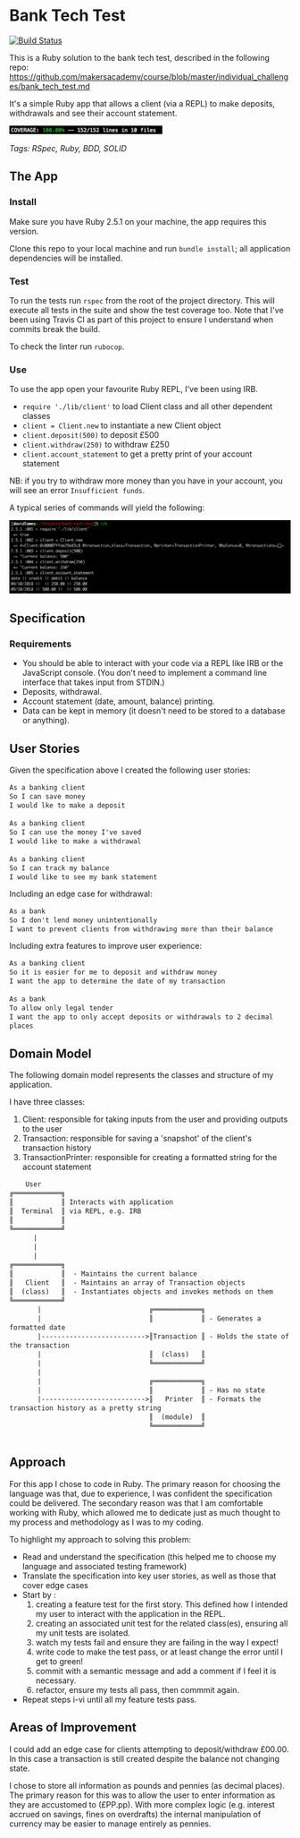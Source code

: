 # Bank Tech Test

[![Build Status](https://travis-ci.com/DaveLawes/bank-tech-test.svg?branch=master)](https://travis-ci.com/DaveLawes/bank-tech-test)

This is a Ruby solution to the bank tech test, described in the following repo:
https://github.com/makersacademy/course/blob/master/individual_challenges/bank_tech_test.md

It's a simple Ruby app that allows a client (via a REPL) to make deposits, withdrawals and see their account statement.

<p><img src="./public/test_coverage.png" height="15px"></p>

*Tags: RSpec, Ruby, BDD, SOLID*

## The App

### Install

Make sure you have Ruby 2.5.1 on your machine, the app requires this version.

Clone this repo to your local machine and run `bundle install`; all application dependencies will be installed.

### Test

To run the tests run `rspec` from the root of the project directory. This will execute all tests in the suite and show the test coverage too. Note that I've been using Travis CI as part of this project to ensure I understand when commits break the build.

To check the linter run `rubocop`.

### Use

To use the app open your favourite Ruby REPL, I've been using IRB. 

- `require './lib/client'` to load Client class and all other dependent classes
- `client = Client.new` to instantiate a new Client object
- `client.deposit(500)` to deposit £500
- `client.withdraw(250)` to withdraw £250
- `client.account_statement` to get a pretty print of your account statement

NB: if you try to withdraw more money than you have in your account, you will see an error `Insufficient funds`.

A typical series of commands will yield the following:

<p><img src="./public/use.png" height="=100px"></p>


## Specification

### Requirements

* You should be able to interact with your code via a REPL like IRB or the JavaScript console.  (You don't need to implement a command line interface that takes input from STDIN.)
* Deposits, withdrawal.
* Account statement (date, amount, balance) printing.
* Data can be kept in memory (it doesn't need to be stored to a database or anything).

## User Stories

Given the specification above I created the following user stories:

```
As a banking client
So I can save money
I would lke to make a deposit

As a banking client
So I can use the money I've saved
I would like to make a withdrawal

As a banking client
So I can track my balance
I would like to see my bank statement
```

Including an edge case for withdrawal:


```
As a bank
So I don't lend money unintentionally
I want to prevent clients from withdrawing more than their balance

```
Including extra features to improve user experience:

```
As a banking client
So it is easier for me to deposit and withdraw money
I want the app to determine the date of my transaction

As a bank
To allow only legal tender
I want the app to only accept deposits or withdrawals to 2 decimal places
```


## Domain Model

The following domain model represents the classes and structure of my application.

I have three classes:

1. Client: responsible for taking inputs from the user and providing outputs to the user
2. Transaction: responsible for saving a 'snapshot' of the client's transaction history
3. TransactionPrinter: responsible for creating a formatted string for the account statement

```
    User
╔════════════╗  
║            ║ Interacts with application
║  Terminal  ║ via REPL, e.g. IRB     
║            ║
╚════════════╝
      |
      |
      |                                   
╔════════════╗     
║            ║  - Maintains the current balance     
║   Client   ║  - Maintains an array of Transaction objects
║  (class)   ║  - Instantiates objects and invokes methods on them    
╚════════════╝      
       |                           ╔════════════╗
       |                           ║            ║ - Generates a formatted date        
       |-------------------------->║Transaction ║ - Holds the state of the transaction
       |                           ║  (class)   ║ 
       |                           ╚════════════╝  
       |                             
       |                           ╔════════════╗ 
       |                           ║            ║ - Has no state
       |-------------------------->║   Printer  ║ - Formats the transaction history as a pretty string
                                   ║  (module)  ║
                                   ╚════════════╝            
                                            
```

## Approach

For this app I chose to code in Ruby. The primary reason for choosing the language was that, due to experience, I was confident the specification could be delivered. The secondary reason was that I am comfortable working with Ruby, which allowed me to dedicate just as much thought to my process and methodology as I was to my coding.

To highlight my approach to solving this problem:

* Read and understand the specification (this helped me to choose my language and associated testing framework)
* Translate the specification into key user stories, as well as those that cover edge cases
* Start by :
	1. creating a feature test for the first story. This defined how I intended my user to interact with the application in the REPL.
	2. creating an associated unit test for the related class(es), ensuring all my unit tests are isolated.
	3. watch my tests fail and ensure they are failing in the way I expect!
	4. write code to make the test pass, or at least change the error until I get to green!
	5. commit with a semantic message and add a comment if I feel it is necessary.
	6. refactor, ensure my tests all pass, then commmit again.
* Repeat steps i-vi until all my feature tests pass.


## Areas of Improvement

I could add an edge case for clients attempting to deposit/withdraw £00.00. In this case a transaction is still created despite the balance not changing state.

I chose to store all information as pounds and pennies (as decimal places). The primary reason for this was to allow the user to enter information as they are accustomed to (£PP.pp). With more complex logic (e.g. interest accrued on savings, fines on overdrafts) the internal manipulation of currency may be easier to manage entirely as pennies. 






